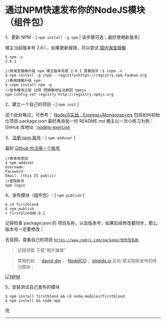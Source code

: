 通过NPM快速发布你的NodeJS模块（组件包）
====

1、更新 NPM - [ <code>npm install -g npm</code> | 该步骤可选；最好使用新版本]

楼主当前版本号 2.6.1 ，如果更新报错，可以尝试 [国内淘宝镜像][1]

	$ npm -v
	2.6.1

	//用淘宝镜像升级 npm 楼主版本号是 2.0.1 查看指令：$ cnpm -v 
	$ npm install -g cnpm --registry=https://registry.npm.taobao.org
	//再用镜像升级 npm
	$ cnpm install npm -g
	//发布模块之前 记得 把镜像地址注册回 npmjs
	npm config set registry http://registry.npmjs.org


2、建立一个自己的项目 - [ <code>npm init</code> ]

这个此处略过，可参考： [NodeJS实战：Express+Mongoose+ejs][5] 
包括如何初始化项目 package.json 最好再添加一份 README.md
楼主以一次小练习为例：GitHub 库地址 : [nodejs-exercise][4]


3、[注册 npm 账号][2] - [ <code>npm adduser</code> ]

最好 [Github 也注册一个账号][3] 

	//再本地添加
	$ npm adduser
	Username: 
	Password:
	Email: (this IS public) 
	//登陆账号
	npm login  


4、发布模块（组件包）- [ <code>npm publish</code> ]

	$ cd firstblood
	$ npm publish  
	+ firstblood@0.0.1


记得检查 package.json 的 项目名称，以及版本号，如果后续修改要同步，那么版本号一定要修改；

去官网，查看自己的项目 <code>https://www.npmjs.com/package/你的包名称</code>

> 记得领取 下载"图片徽章"

> 常用的如 ： [david-dm][6] 、 [NodeICO][7] 、[shields.io][8]
> 比如 楼主刚刚发布的练习模块：

[![NPM](https://nodei.co/npm/firstblood.png?downloads=true&downloadRank=true&stars=true)](https://nodei.co/npm/firstblood/)


5、安装测试自己发布的模块

	$ npm install firstblood && cd node_modules/firstblood
	$ npm install && node app

完

----

[1]: http://npm.taobao.org/ "国内淘宝镜像"
[2]: https://www.npmjs.com/signup "注册NPM账号"
[3]: https://github.com/join "github"
[4]: https://github.com/highsea/nodejs-exercise "nodejs-exercise"
[5]: http://www.cnblogs.com/highsea90/p/4308794.html "NodeJS实战：Express+Mongoose+ejs"
[6]: https://david-dm.org/ "david-dm"
[7]: https://nodei.co/ "NodeICO"
[8]: http://shields.io/ "shields.io"